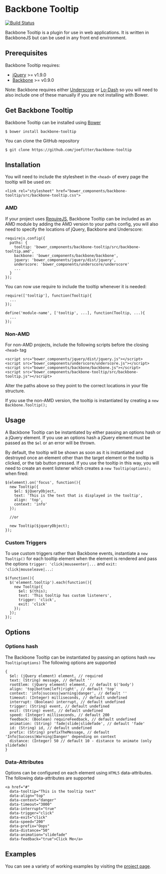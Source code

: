 # Backbone Tooltip
[![Build Status](https://travis-ci.org/joefitter/backbone-tooltip.svg?branch=master)](https://travis-ci.org/joefitter/backbone-tooltip)

Backbone Tooltip is a plugin for use in web applications. It is written in BackboneJS but can be used in any front end environment. 

## Prerequisites
Backbone Tooltip requires:
* [jQuery](http://jquery.com/) >= v1.9.0
* [Backbone](http://backbonejs.org) >= v0.9.0

Note: Backbone requires either [Underscore](http://underscorejs.org/) or [Lo-Dash](http://lodash.com/) so you will need to also include one of these manually if you are not installing with Bower.

## Get Backbone Tooltip
Backbone Tooltip can be installed using [Bower](http://bower.io/)

    $ bower install backbone-tooltip

You can clone the GitHub repository

    $ git clone https://github.com/joefitter/backbone-tooltip

## Installation
You will need to include the stylesheet in the `<head>` of every page the tooltip will be used on:

    <link rel="stylesheet" href="bower_components/backbone-tooltip/src/backbone-tooltip.css">

### AMD
If your project uses [RequireJS](http://requirejs.org/), Backbone Tooltip can be included as an AMD module by adding the AMD version to your paths config, you will also need to specify the locations of jQuery, Backbone and Underscore:

    requirejs.config({
      paths: {
        tooltip: 'bower_components/backbone-tooltip/src/backbone-tooltip.amd',
        backbone: 'bower_components/backbone/backbone',
        jquery: 'bower_components/jquery/dist/jquery',
        underscore: 'bower_components/underscore/underscore'
        ...
      }
    });

You can now use require to include the tooltip whenever it is needed:

    require(['tooltip'], function(Tooltip){
      ...
    });

    define('module-name', ['tooltip', ...], function(Tooltip, ...){
      ...
    });

### Non-AMD
For non-AMD projects, include the following scripts before the closing `<head>` tag

    <script src="bower_components/jquery/dist/jquery.js"></script>
    <script src="bower_components/underscore/underscore.js"></script>
    <script src="bower_components/backbone/backbone.js"></script>
    <script src="bower_components/backbone-tooltip/src/backbone-tooltip.js"></script>

Alter the paths above so they point to the correct locations in your file structure.

If you use the non-AMD version, the tooltip is instantiated by creating a `new Backbone.Tooltip();`

## Usage
A Backbone Tooltip can be instantiated by either passing an options hash or a jQuery element. If you use an options hash a jQuery element must be passed as the `$el` or an error will be thrown.

By default, the tooltip will be shown as soon as it is instantiated and destroyed once an element other than the target element or the tooltip is clicked, or the tab button pressed. If you use the tooltip in this way, you will need to create an event listener which creates a `new Tooltip(options);` when fired:

    $(element).on('focus', function(){
      new Tooltip({
        $el: $jQueryObject,
        text: 'This is the text that is displayed in the tooltip',
        align: 'top',
        context: 'info'
      });

      //or

      new Tooltip($jqueryObject);      
    });

### Custom Triggers
To use custom triggers rather than Backbone events, instantiate a `new Tooltip()` for each tooltip element when the element is rendered and pass the options `trigger: 'click|mouseenter|...` and `exit: 'click|mouseleave|...`:

    $(function(){
      $('element.tooltip').each(function(){
        new Tooltip({
          $el: $(this);
          text: 'This tooltip has custom listeners',
          trigger: 'click',
          exit: 'click'
        });
      });
    });

## Options
### Options hash
The Backbone Tooltip can be instantiated by passing an options hash `new Tooltip(options)` The following options are supported

    {
      $el: (jQuery element) element, // required
      text: (String) message, // default ''
      rootElem: (jQuery element) element, // default $('body')
      align: 'top|bottom|left|right', // default 'top'
      context: 'info|success|warning|danger', // default ''
      timeout: (Integer) milliseconds, // default undefined
      interrupt: (Boolean) interrupt, // default undefined
      trigger: (String) event, // default undefined
      exit: (String) event, // default undefined
      speed: (Integer) milliseconds, // default 200
      feedback: (Boolean) requireFeedback, // default undefined
      animation: (String) 'fade|slide|slidefade', // default 'fade'
      id: (String) id, // default undefined
      prefix: (String) prefixTheMessage, // default 'Info|Success|Warning|Danger' depending on context
      distance: (Integer) 50 // default 10 - distance to animate (only slidefade)
    }

### Data-Attributes
Options can be configured on each element using `HTML5` data-attributes. The following data-attributes are supported

    <a href="#"
      data-tooltip="This is the tooltip text"
      data-align="top"
      data-context="danger"
      data-timeout="3000"
      data-interrupt="true"
      data-trigger="click"
      data-exit="click"
      data-speed="200"
      data-prefix="Oops"
      data-distance="50"
      data-animation="slidefade"
      data-feedback="true">Click Me</a>

## Examples
You can see a variety of working examples by visiting the [project page](http://joefitter.github.io/backbone-tooltip/).